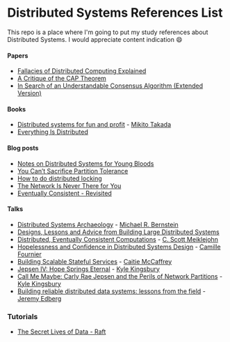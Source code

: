 # Distributed Systems References List

This repo is a place where I'm going to put my study references about Distributed Systems.
I would appreciate content indication :smile:


#### Papers
- [Fallacies of Distributed Computing Explained](http://www.rgoarchitects.com/Files/fallacies.pdf)
- [A Critique of the CAP Theorem](http://arxiv.org/pdf/1509.05393v2.pdf)
- [In Search of an Understandable Consensus Algorithm (Extended Version)](http://ramcloud.stanford.edu/raft.pdf)

#### Books
- [Distributed systems for fun and profit](http://book.mixu.net/distsys/single-page.html) - [Mikito Takada](https://twitter.com/mikitotakada)
- [Everything Is Distributed](http://www.oreilly.com/webops-perf/free/everything-is-distributed.csp)

#### Blog posts
- [Notes on Distributed Systems for Young Bloods](http://www.somethingsimilar.com/2013/01/14/notes-on-distributed-systems-for-young-bloods/)
- [You Can’t Sacrifice Partition Tolerance](http://codahale.com/you-cant-sacrifice-partition-tolerance/)
- [How to do distributed locking](https://martin.kleppmann.com/2016/02/08/how-to-do-distributed-locking.html)
- [The Network Is Never There for You](https://medium.com/@myobie/the-network-is-never-there-for-you-950db56be2a4)
- [Eventually Consistent - Revisited](http://www.allthingsdistributed.com/2008/12/eventually_consistent.html)

#### Talks
- [Distributed Systems Archaeology](http://michaelrbernste.in/2013/11/22/distributed-systems-archaeology.html) - [Michael R. Bernstein](https://twitter.com/mrb_bk)
- [Designs, Lessons and Advice from Building Large Distributed Systems](http://www.cs.cornell.edu/projects/ladis2009/talks/dean-keynote-ladis2009.pdf)
- [Distributed, Eventually Consistent Computations](https://www.youtube.com/watch?v=lsKaNDj4TrE) - [C. Scott Meiklejohn](https://twitter.com/cmeik)
- [Hopelessness and Confidence in Distributed Systems Design](https://www.youtube.com/watch?v=TlU1opuCXB0) - [Camille Fournier](https://twitter.com/skamille)
- [Building Scalable Stateful Services](https://www.youtube.com/watch?v=H0i_bXKwujQ) - [Caitie McCaffrey](https://twitter.com/caitie)
- [Jepsen IV: Hope Springs Eternal](http://www.ustream.tv/recorded/61443262) - [Kyle Kingsbury](https://twitter.com/aphyr)
- [Call Me Maybe: Carly Rae Jepsen and the Perils of Network Partitions](https://www.youtube.com/watch?v=mxdpqr-loyA) - [Kyle Kingsbury](https://twitter.com/aphyr)
- [Building reliable distributed data systems: lessons from the field](https://www.infoq.com/br/presentations/building-reliable-distributed-data-systems) - [Jeremy Edberg](https://twitter.com/jedberg)

### Tutorials
- [The Secret Lives of Data - Raft](http://thesecretlivesofdata.com/raft/)
